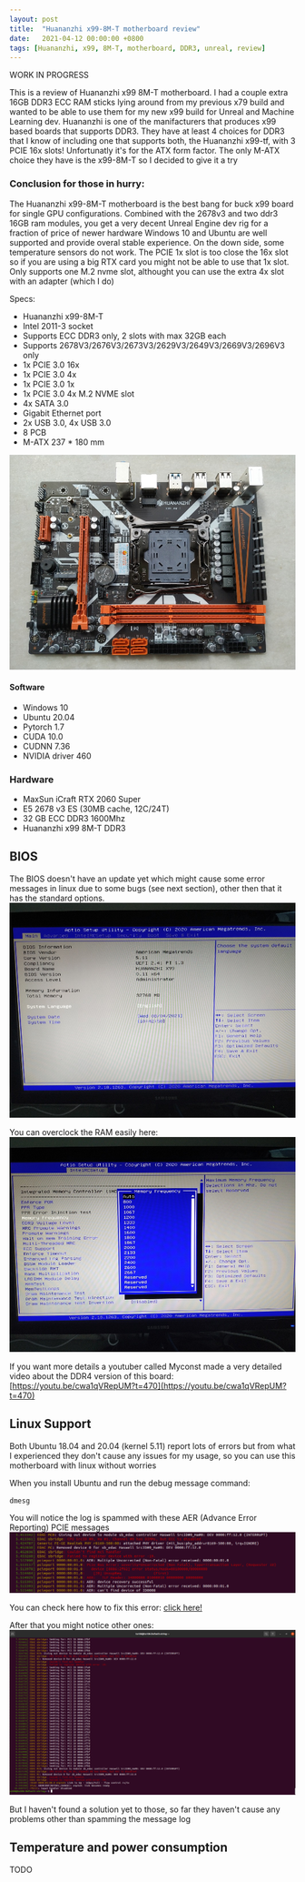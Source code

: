 ```yaml
---
layout: post
title:  "Huananzhi x99-8M-T motherboard review"
date:   2021-04-12 00:00:00 +0800
tags: [Huananzhi, x99, 8M-T, motherboard, DDR3, unreal, review]
---
```


WORK IN PROGRESS

This is a review of Huananzhi x99 8M-T motherboard.
I had a couple extra 16GB DDR3 ECC RAM sticks lying around from my previous x79 build and wanted to be able to use them for my new x99 build for Unreal and Machine Learning dev.
Huananzhi is one of the manifacturers that produces x99 based boards that supports DDR3.
They have at least 4 choices for DDR3 that I know of including one that supports both, the Huananzhi x99-tf, with 3 PCIE 16x slots! Unfortunatly it's for the ATX form factor.
The only M-ATX choice they have is the x99-8M-T so I decided to give it a try

### Conclusion for those in hurry:
The Huananzhi x99-8M-T motherboard is the best bang for buck x99 board for single GPU configurations.
Combined with the 2678v3 and two ddr3 16GB ram modules, you get a very decent Unreal Engine dev rig for a fraction of price of newer hardware
Windows 10 and Ubuntu are well supported and provide overal stable experience.
On the down side, some temperature sensors do not work.
The PCIE 1x slot is too close the 16x slot so if you are using a big RTX card you might not be able to use that 1x slot.
Only supports one M.2 nvme slot, althought you can use the extra 4x slot with an adapter (which I do)

Specs:
*   Huananzhi x99-8M-T
*   Intel 2011-3 socket
*   Supports ECC DDR3 only, 2 slots with max 32GB each
*   Supports 2678V3/2676V3/2673V3/2629V3/2649V3/2669V3/2696V3 only
*   1x PCIE 3.0 16x
*   1x PCIE 3.0 4x
*   1x PCIE 3.0 1x
*   1x PCIE 3.0 4x M.2 NVME slot
*   4x SATA 3.0
*   Gigabit Ethernet port
*   2x USB 3.0, 4x USB 3.0
*   8 PCB
*   M-ATX 237 * 180 mm 


![x99-8m-t](/assets/hardware/huananzhi-x99-8m-t.jpg)


#### Software
*   Windows 10
*	Ubuntu 20.04
*   Pytorch 1.7
*	CUDA 10.0
*	CUDNN 7.36
*	NVIDIA driver 460

### Hardware
*	MaxSun iCraft RTX 2060 Super
*	E5 2678 v3 ES (30MB cache, 12C/24T)
*	32 GB ECC DDR3 1600Mhz
*	Huananzhi x99 8M-T DDR3


## BIOS

The BIOS doesn't have an update yet which might cause some error messages in linux due to some bugs (see next section),
other then that it has the standard options.
![dmesg](/assets/hardware/x99mt_bios_main.jpg)

You can overclock the RAM easily here:
![grub](/assets/hardware/x99mt_bios_ram.jpg)


If you want more details a youtuber called Myconst made a very detailed video about the DDR4 version of this board:
[https://youtu.be/cwa1qVRepUM?t=470](https://youtu.be/cwa1qVRepUM?t=470)

## Linux Support
Both Ubuntu 18.04 and 20.04 (kernel 5.11) report lots of errors but from what I experienced they don't cause any issues for my usage,
so you can use this motherboard with linux without worries

When you install Ubuntu and run the debug message command:
```
dmesg
```
You will notice the log is spammed with these AER (Advance Error Reporting) PCIE messages
![aer](/assets/hardware/aer_x998mt.png)

You can check here how to fix this error:
[click here!](/dmesg-aer-error)



After that you might notice other ones:
![dmesg](/assets/hardware/dmesg_x99mt.png)

But I haven't found a solution yet to those, so far they haven't cause any problems other than spamming the message log


## Temperature and power consumption
TODO